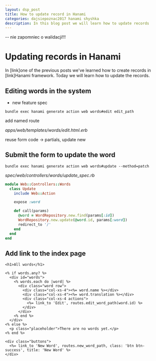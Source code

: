 ```yaml
---
layout: dsp_post
title: How to update record in Hanami
categories: dajsiepoznac2017 hanami shyshka
description: In this blog post we will learn how to update records
---
```


-- nie zapomniec o walidacji!!!

# Updating records in Hanami

In [link]one of the previous posts we've learned how to create records in [link]Hanami framework. Today we will learn how to update the records.

## Editing words in the system

- new feature spec

```
bundle exec hanami generate action web words#edit edit_path
```

add named route

*apps/web/templates/words/edit.html.erb*

reuse form code -> partials, update new

## Submit the form to update the word

```
bundle exec hanami generate action web words#update --method=patch
```

*spec/web/controllers/words/update_spec.rb*

```ruby
module Web::Controllers::Words
  class Update
    include Web::Action

    expose :word

    def call(params)
      @word = WordRepository.new.find(params[:id])
      WordRepository.new.update(@word.id, params[:word])  
      redirect_to '/'      
    end
  end
end
```

## Add link to the index page

```
<h1>All words</h1>

<% if words.any? %>
  <div id="words">
    <% words.each do |word| %>
      <div class="word row">
        <div class="col-xs-4"><%= word.name %></div>
        <div class="col-xs-4"><%= word.translation %></div>
        <div class="col-xs-4 actions">
          <%= link_to 'Edit', routes.edit_word_path(word.id) %>
        </div>
      </div>
    <% end %>
  </div>
<% else %>
  <p class="placeholder">There are no words yet.</p>
<% end %>

<div class="buttons">
  <%= link_to 'New Word', routes.new_word_path, class: 'btn btn-success', title: 'New Word' %>
</div>
```